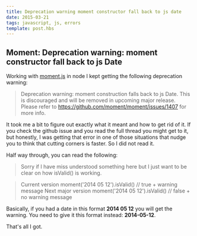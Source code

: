 ```yaml
---
title: Deprecation warning moment constructor fall back to js date
date: 2015-03-21
tags: javascript, js, errors
template: post.hbs
---
```

## Moment: Deprecation warning: moment constructor fall back to js Date

Working with [moment.js][1] in node I kept getting the following deprecation warning:

>Deprecation warning: moment construction falls back to js Date. This is discouraged and will be removed in upcoming major release. Please refer to https://github.com/moment/moment/issues/1407 for more info.


It took me a bit to figure out exactly what it meant and how to get rid of it. If you check the github issue and you read the full thread you might get to it, but honestly, I was getting that error in one of those situations that nudge you to think that cutting corners is faster. So I did not read it.

Half way through, you can read the following:
>Sorry if I have miss understood something here but I just want to be clear on how isValid() is working.

>Current version moment('2014 05 12').isValid() // true + warning message
Next major version moment('2014 05 12').isValid() // false + no warning message

Basically, if you had a date in this format **2014 05 12** you will get the warning. You need to give it this format instead: **2014-05-12**.

That's all I got.

[1]: http://momentjs.com